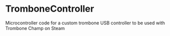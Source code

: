 # TromboneController
Microcontroller code for a custom trombone USB controller to be used with Trombone Champ on Steam
